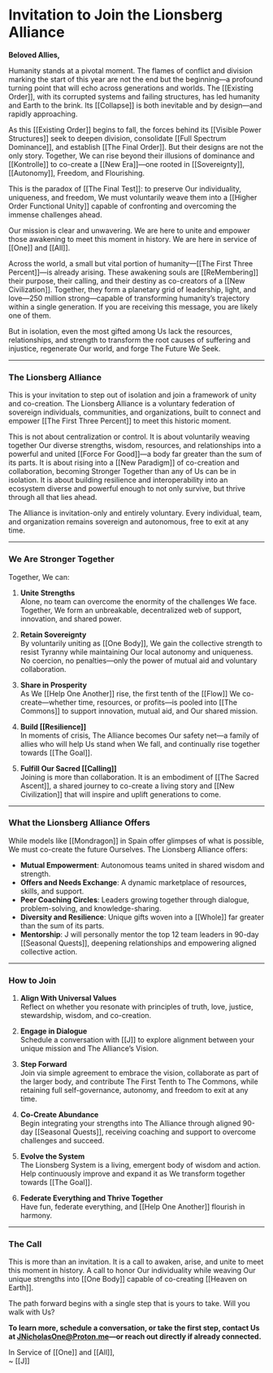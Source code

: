 # **Invitation to Join the Lionsberg Alliance**

**Beloved Allies,**

Humanity stands at a pivotal moment. The flames of conflict and division marking the start of this year are not the end but the beginning—a profound turning point that will echo across generations and worlds. The [[Existing Order]], with its corrupted systems and failing structures, has led humanity and Earth to the brink. Its [[Collapse]] is both inevitable and by design—and rapidly approaching.

As this [[Existing Order]] begins to fall, the forces behind its [[Visible Power Structures]] seek to deepen division, consolidate [[Full Spectrum Dominance]], and establish [[The Final Order]]. But their designs are not the only story. Together, We can rise beyond their illusions of dominance and [[Kontrolle]] to co-create a [[New Era]]—one rooted in [[Sovereignty]], [[Autonomy]], Freedom, and Flourishing.

This is the paradox of [[The Final Test]]: to preserve Our individuality, uniqueness, and freedom, We must voluntarily weave them into a [[Higher Order Functional Unity]] capable of confronting and overcoming the immense challenges ahead.

Our mission is clear and unwavering. We are here to unite and empower those awakening to meet this moment in history. We are here in service of [[One]] and [[All]].

Across the world, a small but vital portion of humanity—[[The First Three Percent]]—is already arising. These awakening souls are [[ReMembering]] their purpose, their calling, and their destiny as co-creators of a [[New Civilization]]. Together, they form a planetary grid of leadership, light, and love—250 million strong—capable of transforming humanity’s trajectory within a single generation. If you are receiving this message, you are likely one of them.

But in isolation, even the most gifted among Us lack the resources, relationships, and strength to transform the root causes of suffering and injustice, regenerate Our world, and forge The Future We Seek.

____

### **The Lionsberg Alliance**

This is your invitation to step out of isolation and join a framework of unity and co-creation. The Lionsberg Alliance is a voluntary federation of sovereign individuals, communities, and organizations, built to connect and empower [[The First Three Percent]] to meet this historic moment.

This is not about centralization or control. It is about voluntarily weaving together Our diverse strengths, wisdom, resources, and relationships into a powerful and united [[Force For Good]]—a body far greater than the sum of its parts. It is about rising into a [[New Paradigm]] of co-creation and collaboration, becoming Stronger Together than any of Us can be in isolation. It is about building resilience and interoperability into an ecosystem diverse and powerful enough to not only survive, but thrive through all that lies ahead.

The Alliance is invitation-only and entirely voluntary. Every individual, team, and organization remains sovereign and autonomous, free to exit at any time.

___

### **We Are Stronger Together**

Together, We can: 

1. **Unite Strengths**  
    Alone, no team can overcome the enormity of the challenges We face. Together, We form an unbreakable, decentralized web of support, innovation, and shared power.
    
2. **Retain Sovereignty**  
    By voluntarily uniting as [[One Body]], We gain the collective strength to resist Tyranny while maintaining Our local autonomy and uniqueness. No coercion, no penalties—only the power of mutual aid and voluntary collaboration.
    
3. **Share in Prosperity**  
    As We [[Help One Another]] rise, the first tenth of the [[Flow]] We co-create—whether time, resources, or profits—is pooled into [[The Commons]] to support innovation, mutual aid, and Our shared mission. 
    
4. **Build [[Resilience]]**  
    In moments of crisis, The Alliance becomes Our safety net—a family of allies who will help Us stand when We fall, and continually rise together towards [[The Goal]]. 
    
5. **Fulfill Our Sacred [[Calling]]**  
    Joining is more than collaboration. It is an embodiment of [[The Sacred Ascent]], a shared journey to co-create a living story and [[New Civilization]] that will inspire and uplift generations to come.
    

---

### **What the Lionsberg Alliance Offers**

While models like [[Mondragon]] in Spain offer glimpses of what is possible, We must co-create the future Ourselves. The Lionsberg Alliance offers:

- **Mutual Empowerment**: Autonomous teams united in shared wisdom and strength.
- **Offers and Needs Exchange**: A dynamic marketplace of resources, skills, and support.
- **Peer Coaching Circles**: Leaders growing together through dialogue, problem-solving, and knowledge-sharing.
- **Diversity and Resilience**: Unique gifts woven into a [[Whole]] far greater than the sum of its parts.
- **Mentorship**: J will personally mentor the top 12 team leaders in 90-day [[Seasonal Quests]], deepening relationships and empowering aligned collective action.

---
### **How to Join**

1. **Align With Universal Values**  
    Reflect on whether you resonate with principles of truth, love, justice, stewardship, wisdom, and co-creation.
    
2. **Engage in Dialogue**  
    Schedule a conversation with [[J]] to explore alignment between your unique mission and The Alliance’s Vision.
    
3. **Step Forward**  
    Join via simple agreement to embrace the vision, collaborate as part of the larger body, and contribute The First Tenth to The Commons, while retaining full self-governance, autonomy, and freedom to exit at any time.
    
4. **Co-Create Abundance**  
    Begin integrating your strengths into The Alliance through aligned 90-day [[Seasonal Quests]], receiving coaching and support to overcome challenges and succeed.
    
5. **Evolve the System**  
    The Lionsberg System is a living, emergent body of wisdom and action. Help continuously improve and expand it as We transform together towards [[The Goal]].
     
6. **Federate Everything and Thrive Together**  
    Have fun, federate everything, and [[Help One Another]] flourish in harmony. 
     
---

### **The Call**

This is more than an invitation. It is a call to awaken, arise, and unite to meet this moment in history. A call to honor Our individuality while weaving Our unique strengths into [[One Body]] capable of co-creating [[Heaven on Earth]].

The path forward begins with a single step that is yours to take. Will you walk with Us? 

**To learn more, schedule a conversation, or take the first step, contact Us at JNicholasOne@Proton.me—or reach out directly if already connected.**

In Service of [[One]] and [[All]],  
~ [[J]]